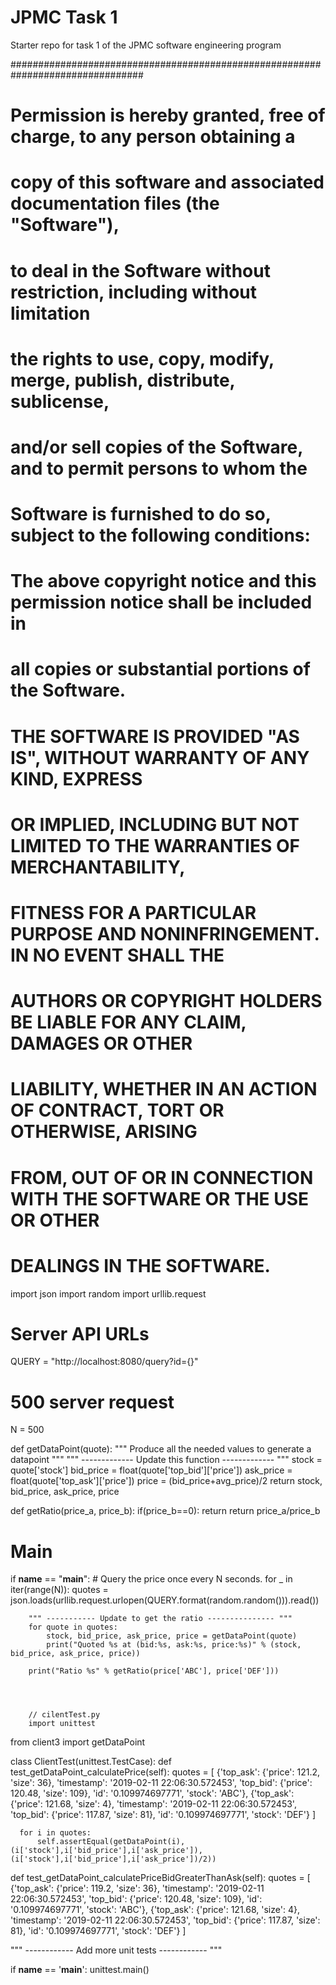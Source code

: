 # JPMC Task 1
Starter repo for task 1 of the JPMC software engineering program

################################################################################
#
#  Permission is hereby granted, free of charge, to any person obtaining a
#  copy of this software and associated documentation files (the "Software"),
#  to deal in the Software without restriction, including without limitation
#  the rights to use, copy, modify, merge, publish, distribute, sublicense,
#  and/or sell copies of the Software, and to permit persons to whom the
#  Software is furnished to do so, subject to the following conditions:
#
#  The above copyright notice and this permission notice shall be included in
#  all copies or substantial portions of the Software.
#
#  THE SOFTWARE IS PROVIDED "AS IS", WITHOUT WARRANTY OF ANY KIND, EXPRESS
#  OR IMPLIED, INCLUDING BUT NOT LIMITED TO THE WARRANTIES OF MERCHANTABILITY,
#  FITNESS FOR A PARTICULAR PURPOSE AND NONINFRINGEMENT. IN NO EVENT SHALL THE
#  AUTHORS OR COPYRIGHT HOLDERS BE LIABLE FOR ANY CLAIM, DAMAGES OR OTHER
#  LIABILITY, WHETHER IN AN ACTION OF CONTRACT, TORT OR OTHERWISE, ARISING
#  FROM, OUT OF OR IN CONNECTION WITH THE SOFTWARE OR THE USE OR OTHER
#  DEALINGS IN THE SOFTWARE.

import json
import random
import urllib.request

# Server API URLs
QUERY = "http://localhost:8080/query?id={}"

# 500 server request
N = 500


def getDataPoint(quote):
    """ Produce all the needed values to generate a datapoint """
    """ ------------- Update this function ------------- """
    stock = quote['stock']
    bid_price = float(quote['top_bid']['price'])
    ask_price = float(quote['top_ask']['price'])
    price = (bid_price+avg_price)/2
    return stock, bid_price, ask_price, price


def getRatio(price_a, price_b):
    if(price_b==0):
        return
    return price_a/price_b


# Main
if __name__ == "__main__":
    # Query the price once every N seconds.
    for _ in iter(range(N)):
        quotes = json.loads(urllib.request.urlopen(QUERY.format(random.random())).read())

        """ ----------- Update to get the ratio --------------- """
        for quote in quotes:
            stock, bid_price, ask_price, price = getDataPoint(quote)
            print("Quoted %s at (bid:%s, ask:%s, price:%s)" % (stock, bid_price, ask_price, price))

        print("Ratio %s" % getRatio(price['ABC'], price['DEF']))




        // cilentTest.py
        import unittest
from client3 import getDataPoint

class ClientTest(unittest.TestCase):
  def test_getDataPoint_calculatePrice(self):
    quotes = [
      {'top_ask': {'price': 121.2, 'size': 36}, 'timestamp': '2019-02-11 22:06:30.572453', 'top_bid': {'price': 120.48, 'size': 109}, 'id': '0.109974697771', 'stock': 'ABC'},
      {'top_ask': {'price': 121.68, 'size': 4}, 'timestamp': '2019-02-11 22:06:30.572453', 'top_bid': {'price': 117.87, 'size': 81}, 'id': '0.109974697771', 'stock': 'DEF'}
    ]

      for i in quotes:
          self.assertEqual(getDataPoint(i),(i['stock'],i['bid_price'],i['ask_price']),(i['stock'],i['bid_price'],i['ask_price'])/2))

  def test_getDataPoint_calculatePriceBidGreaterThanAsk(self):
    quotes = [
      {'top_ask': {'price': 119.2, 'size': 36}, 'timestamp': '2019-02-11 22:06:30.572453', 'top_bid': {'price': 120.48, 'size': 109}, 'id': '0.109974697771', 'stock': 'ABC'},
      {'top_ask': {'price': 121.68, 'size': 4}, 'timestamp': '2019-02-11 22:06:30.572453', 'top_bid': {'price': 117.87, 'size': 81}, 'id': '0.109974697771', 'stock': 'DEF'}
    ]



  """ ------------ Add more unit tests ------------ """



if __name__ == '__main__':
    unittest.main()
